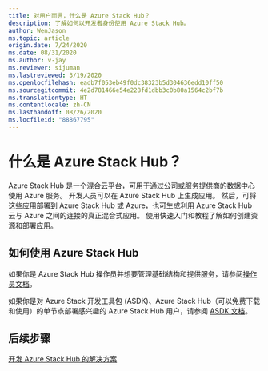 ```yaml
---
title: 对用户而言，什么是 Azure Stack Hub？
description: 了解如何以开发者身份使用 Azure Stack Hub。
author: WenJason
ms.topic: article
origin.date: 7/24/2020
ms.date: 08/31/2020
ms.author: v-jay
ms.reviewer: sijuman
ms.lastreviewed: 3/19/2020
ms.openlocfilehash: eadb7f053eb49f0dc38323b5d304636edd10ff50
ms.sourcegitcommit: 4e2d781466e54e228fd1dbb3c0b80a1564c2bf7b
ms.translationtype: HT
ms.contentlocale: zh-CN
ms.lasthandoff: 08/26/2020
ms.locfileid: "88867795"
---
```

# <a name="what-is-azure-stack-hub"></a>什么是 Azure Stack Hub？

Azure Stack Hub 是一个混合云平台，可用于通过公司或服务提供商的数据中心使用 Azure 服务。 开发人员可以在 Azure Stack Hub 上生成应用。 然后，可将这些应用部署到 Azure Stack Hub 或 Azure，也可生成利用 Azure Stack Hub 云与 Azure 之间的连接的真正混合式应用。 使用快速入门和教程了解如何创建资源和部署应用。

## <a name="how-to-use-azure-stack-hub"></a>如何使用 Azure Stack Hub

如果你是 Azure Stack Hub 操作员并想要管理基础结构和提供服务，请参阅[操作员文档](../operator/index.yml)。

如果你是对 Azure Stack 开发工具包 (ASDK)、Azure Stack Hub（可以免费下载和使用）的单节点部署感兴趣的 Azure Stack Hub 用户，请参阅 [ASDK 文档](../asdk/index.yml)。

## <a name="next-steps"></a>后续步骤

[开发 Azure Stack Hub 的解决方案](azure-stack-dev-start.md)